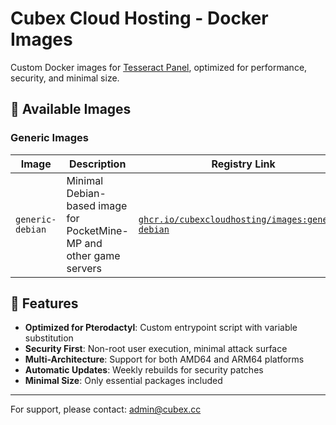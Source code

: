# Cubex Cloud Hosting - Docker Images

Custom Docker images for [Tesseract  Panel](https://panel.cubex.cc/), optimized for performance, security, and minimal size.

## 🐳 Available Images

### Generic Images

| Image | Description | Registry Link | Platforms |
|-------|-------------|---------------|-----------|
| `generic-debian` | Minimal Debian-based image for PocketMine-MP and other game servers | [`ghcr.io/cubexcloudhosting/images:generic-debian`](https://ghcr.io/cubexcloudhosting/images:generic-debian) | `linux/amd64`, `linux/arm64` |

## 🚀 Features

- **Optimized for Pterodactyl**: Custom entrypoint script with variable substitution
- **Security First**: Non-root user execution, minimal attack surface
- **Multi-Architecture**: Support for both AMD64 and ARM64 platforms
- **Automatic Updates**: Weekly rebuilds for security patches
- **Minimal Size**: Only essential packages included

---

For support, please contact: admin@cubex.cc